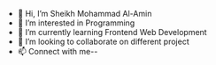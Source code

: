 - 👋 Hi, I’m Sheikh Mohammad Al-Amin
- 👀 I’m interested in Programming
- 🌱 I’m currently learning Frontend Web Development
- 💞️ I’m looking to collaborate on different project
- 📫 Connect with me--

<!---
sm-alamin/sm-alamin is a ✨ special ✨ repository because its `README.md` (this file) appears on your GitHub profile.
You can click the Preview link to take a look at your changes.
--->
